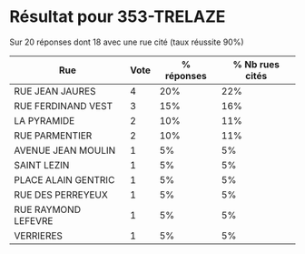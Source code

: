 # Résultat pour 353-TRELAZE

Sur 20 réponses dont 18 avec une rue cité (taux réussite 90%)

| Rue | Vote | % réponses | % Nb rues cités|
|-----|------|------------|----------------|
| RUE JEAN JAURES | 4 | 20% | 22%|
| RUE FERDINAND VEST | 3 | 15% | 16%|
| LA PYRAMIDE | 2 | 10% | 11%|
| RUE PARMENTIER | 2 | 10% | 11%|
| AVENUE JEAN MOULIN | 1 | 5% | 5%|
| SAINT LEZIN | 1 | 5% | 5%|
| PLACE ALAIN GENTRIC | 1 | 5% | 5%|
| RUE DES PERREYEUX | 1 | 5% | 5%|
| RUE RAYMOND LEFEVRE | 1 | 5% | 5%|
| VERRIERES | 1 | 5% | 5%|
